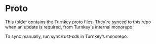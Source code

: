 # Proto

This folder contains the Turnkey proto files. They're synced to this repo when an update is required, from Turnkey's internal monorepo.

To sync manually, run sync/rust-sdk in Turnkey’s monorepo.
